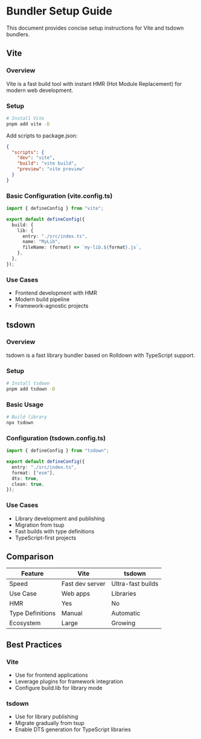 # Bundler Setup Guide

This document provides concise setup instructions for Vite and tsdown bundlers.

## Vite

### Overview

Vite is a fast build tool with instant HMR (Hot Module Replacement) for modern web development.

### Setup

```bash
# Install Vite
pnpm add vite -D
```

Add scripts to package.json:

```json
{
  "scripts": {
    "dev": "vite",
    "build": "vite build",
    "preview": "vite preview"
  }
}
```

### Basic Configuration (vite.config.ts)

```typescript
import { defineConfig } from "vite";

export default defineConfig({
  build: {
    lib: {
      entry: "./src/index.ts",
      name: "MyLib",
      fileName: (format) => `my-lib.${format}.js`,
    },
  },
});
```

### Use Cases

- Frontend development with HMR
- Modern build pipeline
- Framework-agnostic projects

## tsdown

### Overview

tsdown is a fast library bundler based on Rolldown with TypeScript support.

### Setup

```bash
# Install tsdown
pnpm add tsdown -D
```

### Basic Usage

```bash
# Build library
npx tsdown
```

### Configuration (tsdown.config.ts)

```typescript
import { defineConfig } from "tsdown";

export default defineConfig({
  entry: "./src/index.ts",
  format: ["esm"],
  dts: true,
  clean: true,
});
```

### Use Cases

- Library development and publishing
- Migration from tsup
- Fast builds with type definitions
- TypeScript-first projects

## Comparison

| Feature          | Vite            | tsdown            |
| ---------------- | --------------- | ----------------- |
| Speed            | Fast dev server | Ultra-fast builds |
| Use Case         | Web apps        | Libraries         |
| HMR              | Yes             | No                |
| Type Definitions | Manual          | Automatic         |
| Ecosystem        | Large           | Growing           |

## Best Practices

### Vite

- Use for frontend applications
- Leverage plugins for framework integration
- Configure build.lib for library mode

### tsdown

- Use for library publishing
- Migrate gradually from tsup
- Enable DTS generation for TypeScript libraries
